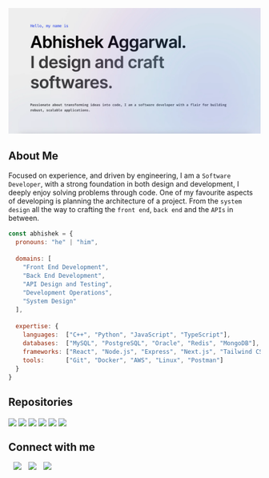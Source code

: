 ![Header](./github.webp)

<h2>About Me</h2>

Focused on experience, and driven by engineering, I am a `Software Developer`, with a strong foundation in both design and development, I deeply enjoy solving problems through code. One of my favourite aspects of developing is planning the architecture of a project. From the `system design` all the way to crafting the `front end`, `back end` and the `APIs` in between.

```javascript
const abhishek = {
  pronouns: "he" | "him",

  domains: [
    "Front End Development",
    "Back End Development",
    "API Design and Testing",
    "Development Operations",
    "System Design"
  ],

  expertise: {
    languages:  ["C++", "Python", "JavaScript", "TypeScript"],
    databases:  ["MySQL", "PostgreSQL", "Oracle", "Redis", "MongoDB"],
    frameworks: ["React", "Node.js", "Express", "Next.js", "Tailwind CSS"],
    tools:      ["Git", "Docker", "AWS", "Linux", "Postman"]
  }
}
```

<h2>Repositories</h2>

<p>
  <a href="https://github.com/abhishek-x/web-carbon">
    <img align="center" src="https://github-readme-stats.vercel.app/api/pin/?username=abhishek-x&repo=web-carbon&theme=dark&hide_border=true&no-bg=true&no-frame=true" /></a>
  <a href="https://github.com/abhishek-x/TickerTalksAI">
    <img align="center" src="https://github-readme-stats.vercel.app/api/pin/?username=abhishek-x&repo=TickerTalksAI&theme=dark&hide_border=true&no-bg=true&no-frame=true" /></a>
  <a href="https://github.com/abhishek-x/learnify">
    <img align="center" src="https://github-readme-stats.vercel.app/api/pin/?username=abhishek-x&repo=learnify&theme=dark&hide_border=true&no-bg=true&no-frame=true" /></a>
  <a href="https://github.com/abhishek-x/deepfake-lab">
    <img align="center" src="https://github-readme-stats.vercel.app/api/pin/?username=abhishek-x&repo=deepfake-lab&theme=dark&hide_border=true&no-bg=true&no-frame=true" /></a>
  <a href="https://github.com/abhishek-x/exoplanet-detection-keplar-telescope-data">
    <img align="center" src="https://github-readme-stats.vercel.app/api/pin/?username=abhishek-x&repo=exoplanet-detection-keplar-telescope-data&theme=dark&hide_border=true&no-bg=true&no-frame=true" /></a>
  <a href="https://github.com/abhishek-x/connectly-api">
    <img align="center" src="https://github-readme-stats.vercel.app/api/pin/?username=abhishek-x&repo=connectly-api&theme=dark&hide_border=true&no-bg=true&no-frame=true" /></a>
</p>

<h2>Connect with me</h2>
<a style="margin-left: 10px;"  target="_blank" href="https://www.linkedin.com/in/abhishek836/">
  <img src="https://img.icons8.com/doodle/40/000000/linkedin--v2.png"></a>
<a style="margin-left: 10px;" target="_blank" href="https://github.com/abhishek-x">
  <img src="https://img.icons8.com/doodle/40/000000/github--v2.png"></a>
<a style="margin-left: 10px;" target="_blank" href="abhishek.aggarwal836@gmail.com">
  <img src="https://img.icons8.com/doodle/40/000000/gmail--v1.png"></a>
